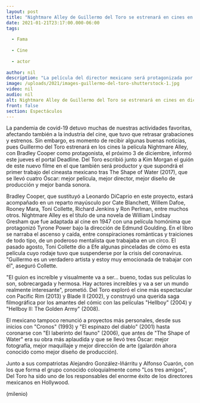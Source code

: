 ```yaml
---
layout: post
title: "Nightmare Alley de Guillermo del Toro se estrenará en cines en diciembre de 2021"
date: 2021-01-21T23:17:00.000-06:00
tags:
  
  - Fama
  
  - Cine
  
  - actor
  
author: nil
description: "La película del director mexicano será protagonizada por Bradley Cooper y, si todo sale bien, podremos disfrutarla en la pantalla grande a final de año. "
image: /uploads/2021/images-guillermo-del-toro-shutterstock-1.jpg
video: nil
audio: nil
alt: Nightmare Alley de Guillermo del Toro se estrenará en cines en diciembre de 2021
front: false
section: Espectáculos
---
```


La pandemia de covid-19 detuvo muchas de nuestras actividades favoritas, afectando también a la industria del cine, que tuvo que retrasar grabaciones y estrenos. Sin embargo, es momento de recibir algunas buenas noticias, pues Guillermo del Toro estrenará en los cines la película Nightmare Alley, con Bradley Cooper como protagonista, el próximo 3 de diciembre, informó este jueves el portal Deadline. Del Toro escribió junto a Kim Morgan el guión de este nuevo filme en el que también será productor y que supondrá el primer trabajo del cineasta mexicano tras The Shape of Water (2017), que se llevó cuatro Óscar: mejor película, mejor director, mejor diseño de producción y mejor banda sonora. 

Bradley Cooper, que sustituyó a Leonardo DiCaprio en este proyecto, estará acompañado en un reparto mayúsculo por Cate Blanchett, Willem Dafoe, Rooney Mara, Toni Collette, Richard Jenkins y Ron Perlman, entre muchos otros. Nightmare Alley es el título de una novela de William Lindsay Gresham que fue adaptada al cine en 1947 con una película homónima que protagonizó Tyrone Power bajo la dirección de Edmund Goulding. En el libro se narraba el ascenso y caída, entre conspiraciones románticas y traiciones de todo tipo, de un poderoso mentalista que trabajaba en un circo. El pasado agosto, Toni Collette dio a Efe algunas pinceladas de cómo es esta película cuyo rodaje tuvo que suspenderse por la crisis del coronavirus. "Guillermo es un verdadero artista y estoy muy emocionada de trabajar con él", aseguró Collette. 

"El guion es increíble y visualmente va a ser... bueno, todas sus películas lo son, sobrecargada y hermosa. Hay actores increíbles y va a ser un mundo realmente interesante", prometió. Del Toro exploró el cine más espectacular con Pacific Rim (2013) y Blade II (2002), y construyó una querida saga filmográfica por los amantes del cómic con las películas "Hellboy" (2004) y "Hellboy II: The Golden Army" (2008). 

El mexicano tampoco renunció a proyectos más personales, desde sus inicios con "Cronos" (1993) y "El espinazo del diablo" (2001) hasta coronarse con "El laberinto del fauno" (2006), que antes de "The Shape of Water" era su obra más aplaudida y que se llevó tres Óscar: mejor fotografía, mejor maquillaje y mejor dirección de arte (galardón ahora conocido como mejor diseño de producción). 

Junto a sus compatriotas Alejandro González-Iñárritu y Alfonso Cuarón, con los que forma el grupo conocido coloquialmente como "Los tres amigos", Del Toro ha sido uno de los responsables del enorme éxito de los directores mexicanos en Hollywood.  

(milenio)
